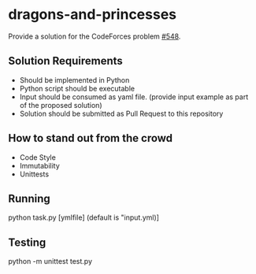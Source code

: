 # dragons-and-princesses

Provide a solution for the CodeForces problem [#548](https://codeforces.com/problemsets/acmsguru/problem/99999/548).

## Solution Requirements

- Should be implemented in Python
- Python script should be executable
- Input should be consumed as yaml file. (provide input example as part of the proposed solution)
- Solution should be submitted as Pull Request to this repository

## How to stand out from the crowd

- Code Style
- Immutability
- Unittests

##

## Running

python task.py [ymlfile] (default is "input.yml)]

## Testing

python -m unittest test.py
